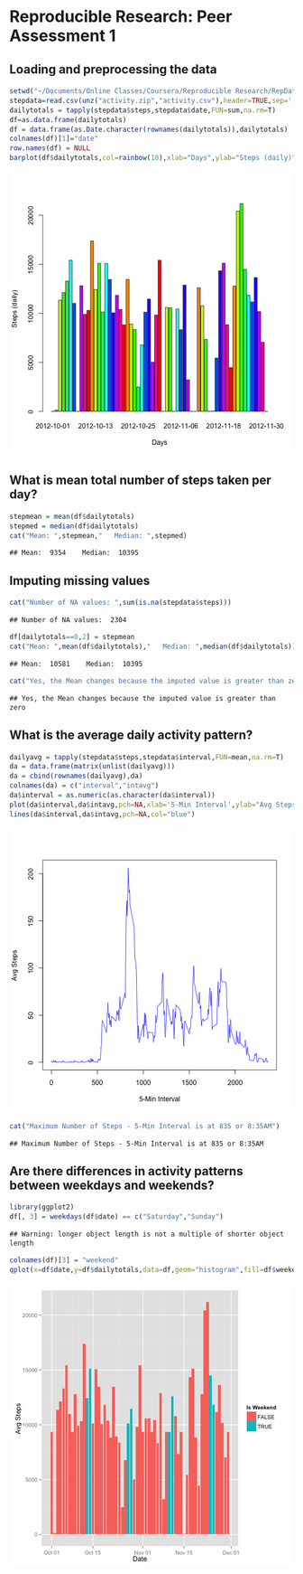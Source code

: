 
# Reproducible Research: Peer Assessment 1


## Loading and preprocessing the data

```r
setwd("~/Documents/Online Classes/Coursera/Reproducible Research/RepData_PeerAssessment1/")
stepdata=read.csv(unz("activity.zip","activity.csv"),header=TRUE,sep=',')
dailytotals = tapply(stepdata$steps,stepdata$date,FUN=sum,na.rm=T)
df=as.data.frame(dailytotals)
df = data.frame(as.Date.character(rownames(dailytotals)),dailytotals)
colnames(df)[1]="date"
row.names(df) = NULL
barplot(df$dailytotals,col=rainbow(10),xlab="Days",ylab="Steps (daily)")
```

![plot of chunk unnamed-chunk-1](figure/unnamed-chunk-1.png) 

## What is mean total number of steps taken per day?

```r
stepmean = mean(df$dailytotals)
stepmed = median(df$dailytotals)
cat("Mean: ",stepmean,"   Median: ",stepmed)
```

```
## Mean:  9354    Median:  10395
```

## Imputing missing values

```r
cat("Number of NA values: ",sum(is.na(stepdata$steps)))
```

```
## Number of NA values:  2304
```

```r
df[dailytotals==0,2] = stepmean
cat("Mean: ",mean(df$dailytotals),"   Median: ",median(df$dailytotals))
```

```
## Mean:  10581    Median:  10395
```

```r
cat("Yes, the Mean changes because the imputed value is greater than zero")
```

```
## Yes, the Mean changes because the imputed value is greater than zero
```

## What is the average daily activity pattern?

```r
dailyavg = tapply(stepdata$steps,stepdata$interval,FUN=mean,na.rm=T)
da = data.frame(matrix(unlist(dailyavg)))
da = cbind(rownames(dailyavg),da)
colnames(da) = c("interval","intavg")
da$interval = as.numeric(as.character(da$interval))
plot(da$interval,da$intavg,pch=NA,xlab='5-Min Interval',ylab="Avg Steps")
lines(da$interval,da$intavg,pch=NA,col="blue")
```

![plot of chunk unnamed-chunk-4](figure/unnamed-chunk-4.png) 

```r
cat("Maximum Number of Steps - 5-Min Interval is at 835 or 8:35AM")
```

```
## Maximum Number of Steps - 5-Min Interval is at 835 or 8:35AM
```

## Are there differences in activity patterns between weekdays and weekends?

```r
library(ggplot2)
df[, 3] = weekdays(df$date) == c("Saturday","Sunday")
```

```
## Warning: longer object length is not a multiple of shorter object length
```

```r
colnames(df)[3] = "weekend"
qplot(x=df$date,y=df$dailytotals,data=df,geom="histogram",fill=df$weekend) + geom_bar(stat="identity") + xlab("Date") + ylab("Avg Steps") + scale_fill_discrete("Is Weekend")
```

![plot of chunk unnamed-chunk-5](figure/unnamed-chunk-5.png) 
